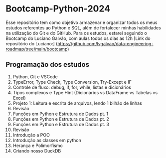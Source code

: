 # Bootcamp-Python-2024

Esse repositório tem como objetivo armazenar e organizar todos os meus estudos referentes ao Python e SQL, além de fortalecer minhas habilidades na utilização do Git e do GitHub.
Para os estudos, estarei seguindo o Bootcamp do Luciano Galvão, com aulas todos os dias as 12h
[Link do repositório do Luciano:] (https://github.com/lvgalvao/data-engineering-roadmap/tree/main/bootcamp)

## Programação dos estudos
1. Python, Git e VSCode
2. TypeError, Type Check, Type Conversion, Try-Except e IF
3. Controle de fluxo: debug, if, for, while, listas e dicionários 
4. Tipos complexos e Type Hint (Dicionários vs DataFrame vs Tabelas vs Excel)
5. Projeto 1: Leitura e escrita de arquivos, lendo 1 bilhão de linhas 
6. Revisão
7. Funções em Python e Estrutura de Dados pt. 1
8. Funções em Python e Estrutura de Dados pt. 2
9. Funções em Python e Estrutura de Dados pt. 3
10. Revisão
11. Introdução a POO
12. Introdução as classes em python 
13. Herança e Polimorfismo
14. Criando nosso DuckDB
